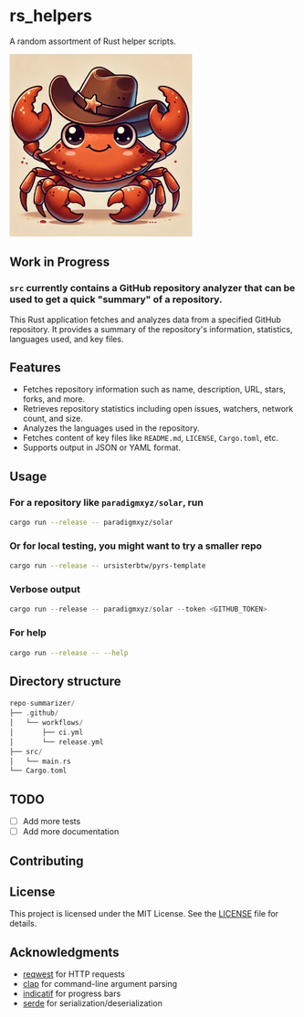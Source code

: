 # rs_helpers

A random assortment of Rust helper scripts.

<img src="docs/nice_kreb.png" width="320" />

## Work in Progress

### `src` currently contains a GitHub repository analyzer that can be used to get a quick "summary" of a repository.

This Rust application fetches and analyzes data from a specified GitHub repository. It provides a summary of the repository's information, statistics, languages used, and key files.

## Features

- Fetches repository information such as name, description, URL, stars, forks, and more.
- Retrieves repository statistics including open issues, watchers, network count, and size.
- Analyzes the languages used in the repository.
- Fetches content of key files like `README.md`, `LICENSE`, `Cargo.toml`, etc.
- Supports output in JSON or YAML format.

## Usage

### For a repository like `paradigmxyz/solar`, run

```bash
cargo run --release -- paradigmxyz/solar
```

### Or for local testing, you might want to try a smaller repo

```bash
cargo run --release -- ursisterbtw/pyrs-template
```

### Verbose output

```rust
cargo run --release -- paradigmxyz/solar --token <GITHUB_TOKEN>
```

### For help

```bash
cargo run --release -- --help
```

## Directory structure

```rust
repo-summarizer/
├── .github/
│   └── workflows/
│       ├── ci.yml
│       └── release.yml
├── src/
│   └── main.rs
└── Cargo.toml
```

## TODO

- [ ] Add more tests
- [ ] Add more documentation

## Contributing

<!-- See [CONTRIBUTING.md](CONTRIBUTING.md) for details. -->

## License

This project is licensed under the MIT License. See the [LICENSE](LICENSE) file for details.


## Acknowledgments

- [reqwest](https://github.com/seanmonstar/reqwest) for HTTP requests
- [clap](https://github.com/clap-rs/clap) for command-line argument parsing
- [indicatif](https://github.com/mitsuhiko/indicatif) for progress bars
- [serde](https://github.com/serde-rs/serde) for serialization/deserialization